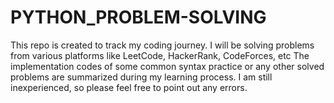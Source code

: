 # PYTHON_PROBLEM-SOLVING

This repo is created to track my coding journey. 
I will be solving problems from various platforms like LeetCode, HackerRank, CodeForces, etc
The implementation codes of some common syntax practice or any other solved problems are summarized during my learning process. I am still inexperienced, so please feel free to point out any errors.